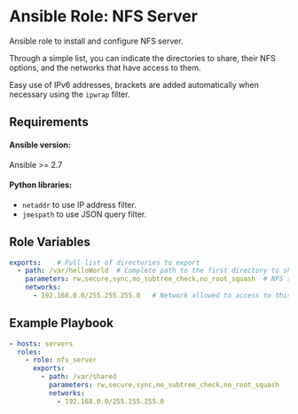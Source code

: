 Ansible Role: NFS Server
=========

Ansible role to install and configure NFS server.

Through a simple list, you can indicate the directories to share, their NFS options, and the networks that have access to them.

Easy use of IPv6 addresses, brackets are added automatically when necessary using the `ipwrap` filter.

Requirements
------------

#### Ansible version:
Ansible \>= 2.7

#### Python libraries:
- `netaddr` to use IP address filter.
- `jmespath` to use JSON query filter.


Role Variables
--------------

```yaml
exports:    # Full list of directories to export
  - path: /var/helloWorld  # Complete path to the first directory to share
    parameters: rw,secure,sync,no_subtree_check,no_root_squash  # NFS sharing options
    networks:
      - 192.168.0.0/255.255.255.0 	# Network allowed to access to this directory
```

Example Playbook
----------------

```yaml
- hosts: servers
  roles:
    - role: nfs_server
      exports:
        - path: /var/shared
          parameters: rw,secure,sync,no_subtree_check,no_root_squash
          networks: 
            - 192.168.0.0/255.255.255.0
```
